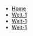 <!-- docs/_sidebar.md -->

* [Home](/)
* [Welt-1](Welt_1_Lvl_1.md)
* [Welt-1](Welt_1_Lvl_2.md)
* [Welt-1](Welt_1_Lvl_3.md)